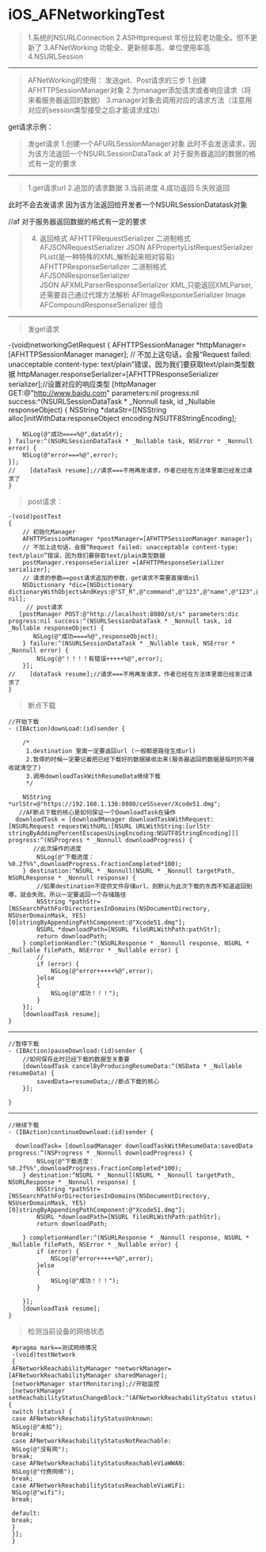# iOS_AFNetworkingTest

> 1.系统的NSURLConnection
>  2.ASIHttprequest 年份比较老功能全。但不更新了
>  3.AFNetWorking 功能全、更新频率高、单位使用率高
>  4.NSURLSession
> 
> 


----------


> 
> AFNetWorking的使用：  发送get、Post请求的三步
>  1.创建AFHTTPSessionManager对象
>  2.为manager添加请求或者响应请求（将来看服务器返回的数据）
>  3.manager对象去调用对应的请求方法（注意用对应的session类型接受之后才能请求成功）

 
 get请求示例：

 

>  发get请求
>  1.创建一个AFURLSessionManager对象  此时不会发送请求，因为该方法返回一个NSURLSessionDataTask  af 对于服务器返回的数据的格式有一定的要求


----------


>  1.get请求url
>  2.追加的请求数据
>  3.当前进度
>  4.成功返回
>  5.失败返回

 
 此时不会去发请求 因为该方法返回给开发者一个NSURLSessionDatatask对象
 
 //af 对于服务器返回数据的格式有一定的要求
 

>  4. 返回格式  AFHTTPRequestSerializer            二进制格式  AFJSONRequestSerializer            JSON 
> AFPropertyListRequestSerializer    PList(是一种特殊的XML,解析起来相对容易) 
> AFHTTPResponseSerializer           二进制格式   AFJSONResponseSerializer   
> JSON    AFXMLParserResponseSerializer XML,只能返回XMLParser,还需要自己通过代理方法解析 
> AFImageResponseSerializer          Image  
> AFCompoundResponseSerializer 组合
> 
> 


----------


> 
> 发get请求

    

-(void)networkingGetRequest
     {
    AFHTTPSessionManager *httpManager=[AFHTTPSessionManager manager];
    // 不加上这句话，会报“Request failed: unacceptable content-type: text/plain”错误，因为我们要获取text/plain类型数据
    httpManager.responseSerializer=[AFHTTPResponseSerializer serializer];//设置对应的响应类型
    [httpManager GET:@"http://www.baidu.com" parameters:nil progress:nil success:^(NSURLSessionDataTask * _Nonnull task, id  _Nullable responseObject) {
        NSString *dataStr=[[NSString alloc]initWithData:responseObject encoding:NSUTF8StringEncoding];
        
        
        NSLog(@"成功====%@",dataStr);
    } failure:^(NSURLSessionDataTask * _Nullable task, NSError * _Nonnull error) {
        NSLog(@"error===%@",error);
    }];
    //    [dataTask resume];//请求===不用再发请求，作者已经在方法体里面已经发过请求了
    }


> post请求：

    -(void)postTest
    {
        // 初始化Manager
        AFHTTPSessionManager *postManager=[AFHTTPSessionManager manager];
        // 不加上这句话，会报“Request failed: unacceptable content-type: text/plain”错误，因为我们要获取text/plain类型数据
        postManager.responseSerializer =[AFHTTPResponseSerializer serializer];
        // 请求的参数==post请求追加的参数，get请求不需要直接填nil
        NSDictionary *dic=[NSDictionary dictionaryWithObjectsAndKeys:@"ST_R",@"command",@"123",@"name",@"123",@"psw", nil];
         // post请求
       [postManager POST:@"http://localhost:8080/st/s" parameters:dic progress:nil success:^(NSURLSessionDataTask * _Nonnull task, id  _Nullable responseObject) {
           NSLog(@"成功====%@",responseObject);
        } failure:^(NSURLSessionDataTask * _Nullable task, NSError * _Nonnull error) {
            NSLog(@"！！！！有错误+++++%@",error);
        }];
    //    [dataTask resume];//请求===不用再发请求，作者已经在方法体里面已经发过请求了
    }

> 断点下载

    //开始下载
    - (IBAction)downLoad:(id)sender {
        
        /*
         1.destination 里面一定要返回url (一般都是路径生成url)
         2.暂停的时候一定要记着把已经下载好的数据接收出来(服务器返回的数据是临时的不接收就清空了)
         3.调用downloadTaskWithResumeData继续下载
         */
    
        NSString *urlStr=@"https://192.168.1.136:8080/ceSSsever/Xcode51.dmg";
       //AF断点下载的核心是如何保证一个DownloadTask在操作
      downloadTask = [downloadManager downloadTaskWithRequest:[NSURLRequest requestWithURL:[NSURL URLWithString:[urlStr stringByAddingPercentEscapesUsingEncoding:NSUTF8StringEncoding]]] progress:^(NSProgress * _Nonnull downloadProgress) {
           //此次操作的进度
            NSLog(@"下载进度：%0.2f%%",downloadProgress.fractionCompleted*100);
        } destination:^NSURL * _Nonnull(NSURL * _Nonnull targetPath, NSURLResponse * _Nonnull response) {
            //如果destination不提供文件存储url，则默认为此次下载的东西不知道返回到哪，就会失败。所以一定要返回一个存储路径
            NSString *pathStr=   [NSSearchPathForDirectoriesInDomains(NSDocumentDirectory, NSUserDomainMask, YES)[0]stringByAppendingPathComponent:@"Xcode51.dmg"];
            NSURL *downloadPath=[NSURL fileURLWithPath:pathStr];
            return downloadPath;
        } completionHandler:^(NSURLResponse * _Nonnull response, NSURL * _Nullable filePath, NSError * _Nullable error) {
            //
            if (error) {
                NSLog(@"error+++++%@",error);
            }else
            {
                NSLog(@"成功！！！");
            }
        }];
        [downloadTask resume];
    }


----------


    //暂停下载
    - (IBAction)pauseDownload:(id)sender {
        //如何保存此时已经下载的数据至关重要
        [downloadTask cancelByProducingResumeData:^(NSData * _Nullable resumeData) {
            savedData=resumeData;//断点下载的核心
        }];
        
    }
    


----------


    //继续下载
    - (IBAction)continueDownload:(id)sender {
        
      downloadTask= [downloadManager downloadTaskWithResumeData:savedData progress:^(NSProgress * _Nonnull downloadProgress) {
            NSLog(@"下载进度：%0.2f%%",downloadProgress.fractionCompleted*100);
        } destination:^NSURL * _Nonnull(NSURL * _Nonnull targetPath, NSURLResponse * _Nonnull response) {
            NSString *pathStr=   [NSSearchPathForDirectoriesInDomains(NSDocumentDirectory, NSUserDomainMask, YES)[0]stringByAppendingPathComponent:@"Xcode51.dmg"];
            NSURL *downloadPath=[NSURL fileURLWithPath:pathStr];
            return downloadPath;
    
        } completionHandler:^(NSURLResponse * _Nonnull response, NSURL * _Nullable filePath, NSError * _Nullable error) {
            if (error) {
                NSLog(@"error+++++%@",error);
            }else
            {
                NSLog(@"成功！！！");
            }
    
        }];
        [downloadTask resume];
    }



> 检测当前设备的网络状态

     #pragma mark==测试网络情况
     -(void)testNetwork
     {
     AFNetworkReachabilityManager *networkManager=[AFNetworkReachabilityManager sharedManager];
     [networkManager startMonitoring];//开始监控
     [networkManager setReachabilityStatusChangeBlock:^(AFNetworkReachabilityStatus status) {
     switch (status) {
     case AFNetworkReachabilityStatusUnknown:
     NSLog(@"未知");
     break;
     case AFNetworkReachabilityStatusNotReachable:
     NSLog(@"没有网");
     break;
     case AFNetworkReachabilityStatusReachableViaWWAN:
     NSLog(@"付费网络");
     break;
     case AFNetworkReachabilityStatusReachableViaWiFi:
     NSLog(@"wifi");
     break;
     
     default:
     break;
     }
     }];
     }

